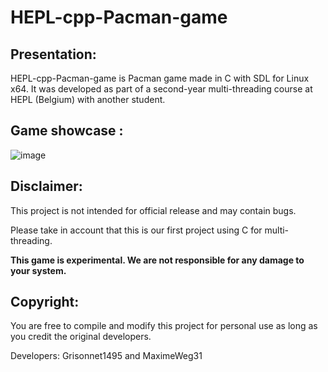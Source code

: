 # HEPL-cpp-Pacman-game

## Presentation:

HEPL-cpp-Pacman-game is Pacman game made in C with SDL for Linux x64.
It was developed as part of a second-year multi-threading course at HEPL (Belgium) with another student.

## Game showcase :

![image](https://github.com/user-attachments/assets/272a95bd-7417-47f4-8e4c-d2810b0cf7a7)

## Disclaimer:

This project is not intended for official release and may contain bugs.

Please take in account that this is our first project using C for multi-threading.

**This game is experimental. We are not responsible for any damage to your system.**

## Copyright:

You are free to compile and modify this project for personal use as long as you credit the original developers.

Developers: Grisonnet1495 and MaximeWeg31
